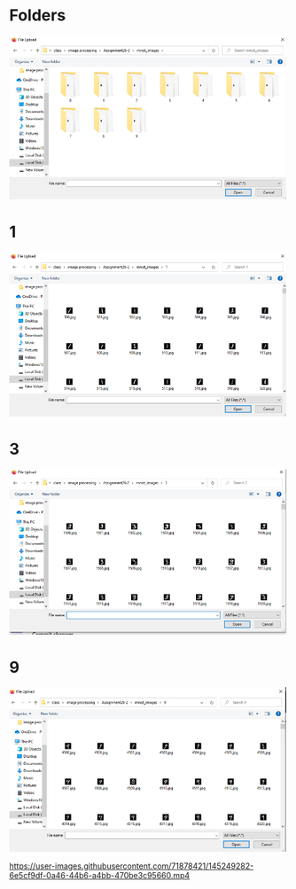 
# Folders
<img src='https://github.com/Parisa-Bagherzadeh/Image_processing/blob/main/Assignment26-2/result/folders.png' width='500'>

# 1
<img src='https://github.com/Parisa-Bagherzadeh/Image_processing/blob/main/Assignment26-2/result/1.png' width='500'>

# 3
<img src='https://github.com/Parisa-Bagherzadeh/Image_processing/blob/main/Assignment26-2/result/3.png' width='500'>

# 9

<img src='https://github.com/Parisa-Bagherzadeh/Image_processing/blob/main/Assignment26-2/result/9.png' width='500'>


https://user-images.githubusercontent.com/71878421/145249282-6e5cf9df-0a46-44b6-a4bb-470be3c95660.mp4

